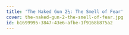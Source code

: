 ```yaml
---
title: 'The Naked Gun 2½: The Smell of Fear'
cover: the-naked-gun-2-the-smell-of-fear.jpg
id: b1699995-3847-43e6-afbe-1f9168b875a2
---
```

